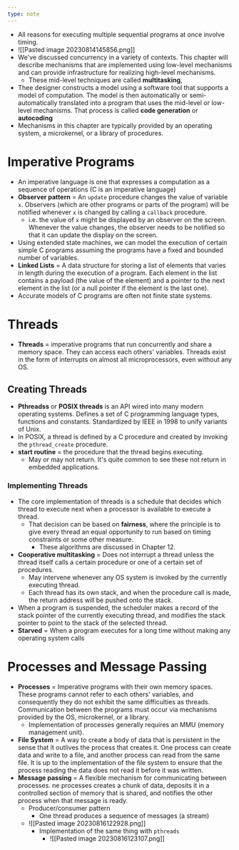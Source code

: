 ```yaml
---
type: note
---
```

- All reasons for executing multiple sequential programs at once involve timing. 
- ![[Pasted image 20230814145856.png]]
- We've discussed concurrency in a variety of contexts. This chapter will describe mechanisms that are implemented using low-level mechanisms and can provide infrastructure for realizing high-level mechanisms. 
	- These mid-level techniques are called **multitasking**,
- Thee designer constructs a model using a software tool that supports a model of computation. The model is then automatically or semi-automatically translated into a program that uses the mid-level or low-level mechanisms. That process is called **code generation** or **autocoding**
- Mechanisms in this chapter are typically provided by an operating system, a microkernel, or a library of procedures.
# Imperative Programs
- An imperative language is one that expresses a computation as a sequence of operations (C is an imperative language)
- **Observer pattern** = An `update` procedure changes the value of variable `x`. Observers (which are other programs or parts of the program) will be notified whenever `x` is changed by calling a `callback` procedure. 
	- i.e. the value of `x` might be displayed by an observer on the screen. Whenever the value changes, the observer needs to be notified so that it can update the display on the screen. 
- Using extended state machines, we can model the execution of certain simple C programs assuming the programs have a fixed and bounded number of variables. 
- **Linked Lists** = A data structure for storing a list of elements that varies in length during the execution of a program. Each element in the list contains a payload (the value of the element) and a pointer to the next element in the list (or a null pointer if the element is the last one). 
- Accurate models of C programs are often not finite state systems. 
# Threads
- **Threads** = imperative programs that run concurrently and share a memory space. They can access each others' variables. Threads exist in the form of interrupts on almost all microprocessors, even without any OS.
## Creating Threads
- **Pthreadss** or **POSIX threads** is an API wired into many modern operating systems. Defines a set of C programming language types, functions and constants. Standardized by IEEE in 1998 to unify variants of Unix. 
- In POSIX, a thread is defined by a C procedure and created by invoking the `pthread_create` procedure. 
- **start routine** = the procedure that the thread begins executing. 
	- May or may not return. It's quite common to see these not return in embedded applications. 
### Implementing Threads
- The core implementation of threads is a schedule that decides which thread to execute next when a processor is available to execute a thread. 
	- That decision can be based on **fairness**, where the principle is to give every thread an equal opportunity to run based on timing constraints or some other measure. 
		- These algorithms are discussed in Chapter 12.
- **Cooperative multitasking** = Does not interrupt a thread unless the thread itself calls a certain procedure or one of a certain set of procedures. 
	- May intervene whenever any OS system is invoked by the currently executing thread. 
	- Each thread has its own stack, and when the procedure call is made, the return address will be pushed onto the stack. 
- When a program is suspended, the scheduler makes a record of the stack pointer of the currently executing thread, and modifies the stack pointer to point to the stack of the selected thread. 
- **Starved** = When a program executes for a long time without making any operating system calls

# Processes and Message Passing
- **Processes** = Imperative programs with their own memory spaces. These programs cannot refer to each others' variables, and consequently they do not exhibit the same difficulties as threads. Communication between the programs must occur via mechanisms provided by the OS, microkernel, or a library. 
	- Implementation of processes generally requires an MMU (memory management unit). 
- **File System** = A way to create a body of data that is persistent in the sense that it outlives the process that creates it. One process can create data and write to a file, and another process can read from the same file. It is up to the implementation of the file system to ensure that the process reading the data does not read it before it was written. 
- **Message passing** = A flexible mechanism for communicating between processes. ne processes creates a chunk of data, deposits it in a controlled section of memory that is shared, and notifies the other process when that message is ready. 
	- Producer/consumer pattern
		- One thread produces a sequence of messages (a stream)
	- ![[Pasted image 20230816122928.png]]
		- Implementation of the same thing with `pthreads`
			- ![[Pasted image 20230816123107.png]]